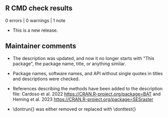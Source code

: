 ## R CMD check results

0 errors | 0 warnings | 1 note

* This is a new release.

## Maintainer comments

* The description was updated, and now it no longer starts with "This package", the package name, title, or anything similar.

* Package names, software names, and API without single quotes in titles and descriptions were checked.

* References describing the methods have been added to the description file: Cardoso et al. 2022 <https://CRAN.R-project.org/package=BAT> and Heming et al. 2023 <https://CRAN.R-project.org/package=SESraster>

* \dontrun{} was either removed or replaced with \donttest{}
